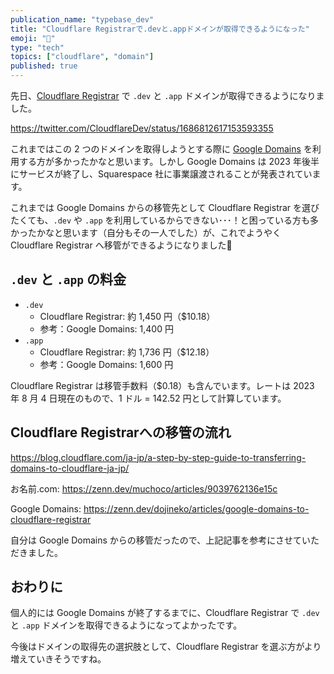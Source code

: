 ```yaml
---
publication_name: "typebase_dev"
title: "Cloudflare Registrarで.devと.appドメインが取得できるようになった"
emoji: "🙆"
type: "tech"
topics: ["cloudflare", "domain"]
published: true
---
```


先日、[Cloudflare Registrar](https://www.cloudflare.com/ja-jp/products/registrar/) で `.dev` と `.app` ドメインが取得できるようになりました。

https://twitter.com/CloudflareDev/status/1686812617153593355

これまではこの 2 つのドメインを取得しようとする際に [Google Domains](https://domains.google/intl/ja_jp/) を利用する方が多かったかなと思います。しかし Google Domains は 2023 年後半にサービスが終了し、Squarespace 社に事業譲渡されることが発表されています。

これまでは Google Domains からの移管先として Cloudflare Registrar を選びたくても、`.dev` や `.app` を利用しているからできない･･･！と困っている方も多かったかなと思います（自分もその一人でした）が、これでようやく Cloudflare Registrar へ移管ができるようになりました🎉

## `.dev` と `.app` の料金

- `.dev`
  - Cloudflare Registrar: 約 1,450 円（$10.18）
  - 参考：Google Domains: 1,400 円
- `.app`
  - Cloudflare Registrar: 約 1,736 円（$12.18）
  - 参考：Google Domains: 1,600 円

Cloudflare Registrar は移管手数料（$0.18）も含んでいます。レートは 2023 年 8 月 4 日現在のもので、1 ドル = 142.52 円として計算しています。

## Cloudflare Registrarへの移管の流れ

https://blog.cloudflare.com/ja-jp/a-step-by-step-guide-to-transferring-domains-to-cloudflare-ja-jp/

お名前.com:
https://zenn.dev/muchoco/articles/9039762136e15c

Google Domains:
https://zenn.dev/dojineko/articles/google-domains-to-cloudflare-registrar

自分は Google Domains からの移管だったので、上記記事を参考にさせていただきました。

## おわりに

個人的には Google Domains が終了するまでに、Cloudflare Registrar で `.dev` と `.app` ドメインを取得できるようになってよかったです。

今後はドメインの取得先の選択肢として、Cloudflare Registrar を選ぶ方がより増えていきそうですね。
